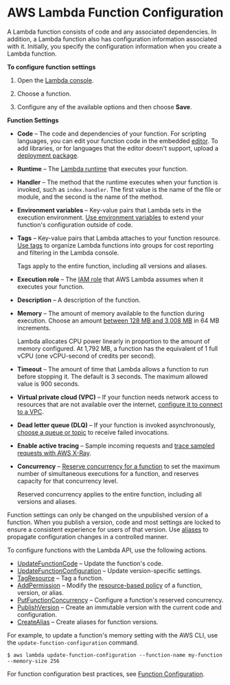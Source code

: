 # AWS Lambda Function Configuration<a name="resource-model"></a>

A Lambda function consists of code and any associated dependencies\. In addition, a Lambda function also has configuration information associated with it\. Initially, you specify the configuration information when you create a Lambda function\.

**To configure function settings**

1. Open the [Lambda console](https://console.aws.amazon.com/lambda)\.

1. Choose a function\.

1. Configure any of the available options and then choose **Save**\.

**Function Settings**
+ **Code** – The code and dependencies of your function\. For scripting languages, you can edit your function code in the embedded [editor](code-editor.md)\. To add libraries, or for languages that the editor doesn't support, upload a [deployment package](gettingstarted-features.md#gettingstarted-features-package)\.
+ **Runtime** – The [Lambda runtime](lambda-runtimes.md) that executes your function\.
+ **Handler** – The method that the runtime executes when your function is invoked, such as `index.handler`\. The first value is the name of the file or module, and the second is the name of the method\.
+ **Environment variables** – Key\-value pairs that Lambda sets in the execution environment\. [ Use environment variables](env_variables.md) to extend your function's configuration outside of code\.
+ **Tags** – Key\-value pairs that Lambda attaches to your function resource\. [Use tags](tagging.md) to organize Lambda functions into groups for cost reporting and filtering in the Lambda console\.

  Tags apply to the entire function, including all versions and aliases\.
+ **Execution role** – The [IAM role](lambda-intro-execution-role.md) that AWS Lambda assumes when it executes your function\.
+ **Description** – A description of the function\.
+ **Memory** – The amount of memory available to the function during execution\. Choose an amount [between 128 MB and 3,008 MB](limits.md) in 64 MB increments\.

  Lambda allocates CPU power linearly in proportion to the amount of memory configured\. At 1,792 MB, a function has the equivalent of 1 full vCPU \(one vCPU\-second of credits per second\)\.
+ **Timeout** – The amount of time that Lambda allows a function to run before stopping it\. The default is 3 seconds\. The maximum allowed value is 900 seconds\.
+ **Virtual private cloud \(VPC\)** – If your function needs network access to resources that are not available over the internet, [configure it to connect to a VPC](configuration-vpc.md)\.
+ **Dead letter queue \(DLQ\)** – If your function is invoked asynchronously, [choose a queue or topic](invocation-async.md#dlq) to receive failed invocations\.
+ **Enable active tracing** – Sample incoming requests and [trace sampled requests with AWS X\-Ray](lambda-x-ray.md)\.
+ **Concurrency** – [Reserve concurrency for a function](per-function-concurrency.md) to set the maximum number of simultaneous executions for a function, and reserves capacity for that concurrency level\.

  Reserved concurrency applies to the entire function, including all versions and aliases\.

Function settings can only be changed on the unpublished version of a function\. When you publish a version, code and most settings are locked to ensure a consistent experience for users of that version\. Use [aliases](versioning-aliases.md) to propagate configuration changes in a controlled manner\.

To configure functions with the Lambda API, use the following actions\.
+ [UpdateFunctionCode](API_UpdateFunctionCode.md) – Update the function's code\.
+ [UpdateFunctionConfiguration](API_UpdateFunctionConfiguration.md) – Update version\-specific settings\.
+ [TagResource](API_TagResource.md) – Tag a function\.
+ [AddPermission](API_AddPermission.md) – Modify the [resource\-based policy](access-control-resource-based.md) of a function, version, or alias\.
+ [PutFunctionConcurrency](API_PutFunctionConcurrency.md) – Configure a function's reserved concurrency\.
+ [PublishVersion](API_PublishVersion.md) – Create an immutable version with the current code and configuration\.
+ [CreateAlias](API_CreateAlias.md) – Create aliases for function versions\.

For example, to update a function's memory setting with the AWS CLI, use the `update-function-configuration` command\.

```
$ aws lambda update-function-configuration --function-name my-function --memory-size 256
```

For function configuration best practices, see [Function Configuration](best-practices.md#function-configuration)\.